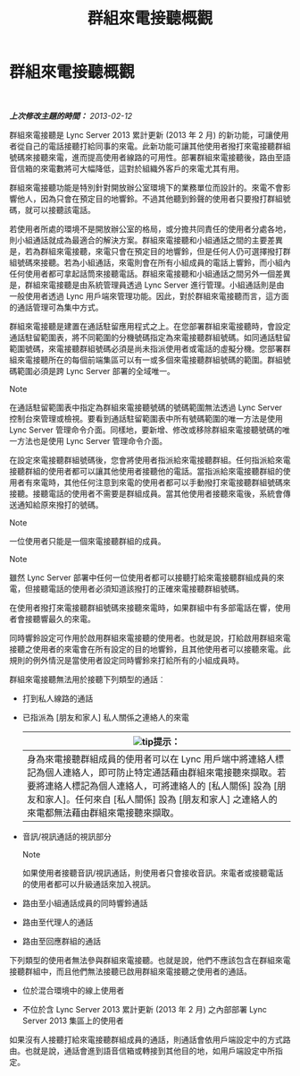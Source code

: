 ﻿---
title: 群組來電接聽概觀
TOCTitle: 群組來電接聽概觀
ms:assetid: 3dc0eca8-c773-463c-96bb-9cd6afa2a840
ms:mtpsurl: https://technet.microsoft.com/zh-tw/library/JJ945623(v=OCS.15)
ms:contentKeyID: 52056092
ms.date: 08/10/2015
mtps_version: v=OCS.15
ms.translationtype: HT
---

# 群組來電接聽概觀

 

_**上次修改主題的時間：** 2013-02-12_

群組來電接聽是 Lync Server 2013 累計更新 (2013 年 2 月) 的新功能，可讓使用者從自己的電話接聽打給同事的來電。此新功能可讓其他使用者撥打來電接聽群組號碼來接聽來電，進而提高使用者線路的可用性。部署群組來電接聽後，路由至語音信箱的來電數將可大幅降低，這對於組織外客戶的來電尤其有用。

群組來電接聽功能是特別針對開放辦公室環境下的業務單位而設計的。來電不會影響他人，因為只會在預定目的地響鈴。不過其他聽到鈴聲的使用者只要撥打群組號碼，就可以接聽該電話。

若使用者所處的環境不是開放辦公室的格局，或分擔共同責任的使用者分處各地，則小組通話就成為最適合的解決方案。群組來電接聽和小組通話之間的主要差異是，若為群組來電接聽，來電只會在預定目的地響鈴，但是任何人仍可選擇撥打群組號碼來接聽。若為小組通話，來電則會在所有小組成員的電話上響鈴，而小組內任何使用者都可拿起話筒來接聽電話。群組來電接聽和小組通話之間另外一個差異是，群組來電接聽是由系統管理員透過 Lync Server 進行管理。小組通話則是由一般使用者透過 Lync 用戶端來管理功能。因此，對於群組來電接聽而言，這方面的通話管理可為集中方式。

群組來電接聽是建置在通話駐留應用程式之上。在您部署群組來電接聽時，會設定通話駐留範圍表，將不同範圍的分機號碼指定為來電接聽群組號碼。如同通話駐留範圍號碼，來電接聽群組號碼必須是尚未指派使用者或電話的虛擬分機。您部署群組來電接聽所在的每個前端集區可以有一或多個來電接聽群組號碼的範圍。群組號碼範圍必須是跨 Lync Server 部署的全域唯一。

> [!NOTE]  
> 在通話駐留範圍表中指定為群組來電接聽號碼的號碼範圍無法透過 Lync Server 控制台來管理或檢視。要看到通話駐留範圍表中所有號碼範圍的唯一方法是使用 Lync Server 管理命令介面。同樣地，要新增、修改或移除群組來電接聽號碼的唯一方法也是使用 Lync Server 管理命令介面。



在設定來電接聽群組號碼後，您會將使用者指派給來電接聽群組。任何指派給來電接聽群組的使用者都可以讓其他使用者接聽他的電話。當指派給來電接聽群組的使用者有來電時，其他任何注意到來電的使用者都可以手動撥打來電接聽群組號碼來接聽。接聽電話的使用者不需要是群組成員。當其他使用者接聽來電後，系統會傳送通知給原來撥打的號碼。

> [!NOTE]  
> 一位使用者只能是一個來電接聽群組的成員。



> [!NOTE]  
> 雖然 Lync Server 部署中任何一位使用者都可以接聽打給來電接聽群組成員的來電，但接聽電話的使用者必須知道該撥打的正確來電接聽群組號碼。



在使用者撥打來電接聽群組號碼來接聽來電時，如果群組中有多部電話在響，使用者會接聽響最久的來電。

同時響鈴設定可作用於啟用群組來電接聽的使用者。也就是說，打給啟用群組來電接聽之使用者的來電會在所有設定的目的地響鈴，且其他使用者可以接聽來電。此規則的例外情況是當使用者設定同時響鈴來打給所有的小組成員時。

群組來電接聽無法用於接聽下列類型的通話︰

  - 打到私人線路的通話

  - 已指派為 \[朋友和家人\] 私人關係之連絡人的來電
    
    <table>
    <thead>
    <tr class="header">
    <th><img src="images/JJ205025.tip(OCS.15).gif" title="tip" alt="tip" />提示：</th>
    </tr>
    </thead>
    <tbody>
    <tr class="odd">
    <td>身為來電接聽群組成員的使用者可以在 Lync 用戶端中將連絡人標記為個人連絡人，即可防止特定通話藉由群組來電接聽來擷取。若要將連絡人標記為個人連絡人，可將連絡人的 [私人關係] 設為 [朋友和家人]。任何來自 [私人關係] 設為 [朋友和家人] 之連絡人的來電都無法藉由群組來電接聽來擷取。</td>
    </tr>
    </tbody>
    </table>


  - 音訊/視訊通話的視訊部分
    
    > [!NOTE]  
    > 如果使用者接聽音訊/視訊通話，則使用者只會接收音訊。來電者或接聽電話的使用者都可以升級通話來加入視訊。
    


  - 路由至小組通話成員的同時響鈴通話

  - 路由至代理人的通話

  - 路由至回應群組的通話

下列類型的使用者無法參與群組來電接聽。也就是說，他們不應該包含在群組來電接聽群組中，而且他們無法接聽已啟用群組來電接聽之使用者的通話。

  - 位於混合環境中的線上使用者

  - 不位於含 Lync Server 2013 累計更新 (2013 年 2 月) 之內部部署 Lync Server 2013 集區上的使用者

如果沒有人接聽打給來電接聽群組成員的通話，則通話會依用戶端設定中的方式路由。也就是說，通話會進到語音信箱或轉接到其他目的地，如用戶端設定中所指定。


